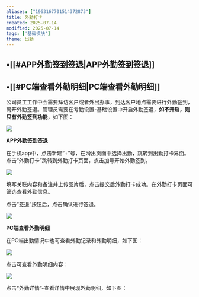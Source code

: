 ```yaml
---
aliases: ["1963167701514372873"]
title: 外勤打卡
created: 2025-07-14
modified: 2025-07-14
tags: ['基础模块']
theme: 出勤
---
```


## •[[#APP外勤签到签退|APP外勤签到签退]]

## •[[#PC端查看外勤明细|PC端查看外勤明细]]

公司员工工作中会需要拜访客户或者外出办事，到达客户地点需要进行外勤签到，离开外勤签退。管理员需要在考勤设置-基础设置中开启外勤签退，**如不开启，则只有外勤签到功能**，如下图：

![](https://myhelpdoc.oss-cn-heyuan.aliyuncs.com/mdimages/0e7942b5fdce579e693503e3bcb19ee9.jpg)

**APP外勤签到签退**

在手机app中，点击新建“+”号，在滑出页面中选择出勤，跳转到出勤打卡界面。点击“外勤打卡”跳转到外勤打卡页面，点击加号开始外勤签到。

![](https://myhelpdoc.oss-cn-heyuan.aliyuncs.com/mdimages/ddf75c82fab00f146a322fad4e648f7c.jpg)

填写关联内容和备注并上传图片后，点击提交后外勤打卡成功。在外勤打卡页面可筛选查看外勤信息。

点击“签退”按钮后，点击确认进行签退。

![](https://myhelpdoc.oss-cn-heyuan.aliyuncs.com/mdimages/b4fe8ffe6b06d7bbe4f344ccd0cd50b7.jpg)

**PC端查看外勤明细**

在PC端出勤情况中也可查看外勤记录和外勤明细，如下图：

![](https://myhelpdoc.oss-cn-heyuan.aliyuncs.com/mdimages/91ee8c7212e135224fc67da57cd58598.jpg)

点击可查看外勤明细内容：

![](https://myhelpdoc.oss-cn-heyuan.aliyuncs.com/mdimages/2ef5ac984ae336ffad82f75f787ba3f5.jpg)

点击“外勤详情”-查看详情中展现外勤明细，如下图：


